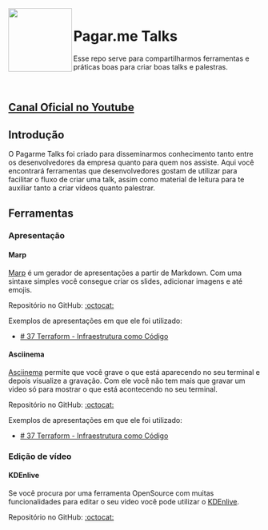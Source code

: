 <img src="https://avatars1.githubusercontent.com/u/3846050?v=4&s=200" width="127px" height="127px" align="left"/>


# Pagar.me Talks

Esse repo serve para compartilharmos ferramentas e práticas boas para criar boas talks e palestras.

<br>

## [Canal Oficial no Youtube](https://www.youtube.com/channel/UCNhSCufrcOMeFvzEM7tt9Lw/videos)

## Introdução

O Pagarme Talks foi criado para disseminarmos conhecimento tanto entre os
desenvolvedores da empresa quanto para quem nos assiste. Aqui você encontrará
ferramentas que desenvolvedores gostam de utilizar para facilitar o fluxo de
criar uma talk, assim como material de leitura para te auxiliar tanto a criar
vídeos quanto palestrar.

## Ferramentas

### Apresentação

#### Marp

[Marp](https://yhatt.github.io/marp/) é um gerador de apresentações a partir de
Markdown. Com uma sintaxe simples você consegue criar os slides, adicionar
imagens e até emojis.

Repositório no GitHub: [:octocat:](https://github.com/yhatt/marp/)

Exemplos de apresentações em que ele foi utilizado:

- [# 37 Terraform - Infraestrutura como Código](https://www.youtube.com/watch?v=tE1WZg9ib8k)

#### Asciinema

[Asciinema](https://asciinema.org/) permite que você grave o que está
aparecendo no seu terminal e depois visualize a gravação. Com ele você não tem
mais que gravar um video só para mostrar o que está acontecendo no seu
terminal.

Repositório no GitHub: [:octocat:](https://github.com/asciinema/asciinema)

Exemplos de apresentações em que ele foi utilizado:

- [# 37 Terraform - Infraestrutura como Código](https://www.youtube.com/watch?v=tE1WZg9ib8k)

### Edição de vídeo

#### KDEnlive

Se você procura por uma ferramenta OpenSource com muitas funcionalidades para
editar o seu video você pode utilizar o [KDEnlive](https://kdenlive.org/).

Repositório no GitHub: [:octocat:](https://github.com/KDE/kdenlive)
